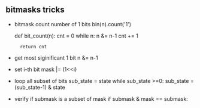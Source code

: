 ## bitmasks tricks
* bitmask count number of 1 bits
  bin(n).count('1')

    def bit_count(n):
        cnt = 0
        while n:
            n &= n-1
            cnt += 1

        return cnt

* get most siginificant 1 bit
  n &= n-1

* set i-th bit
    mask |= (1<<i)

* loop all subset of bits
    sub_state = state
    while sub_state >=0:
        sub_state = (sub_state-1) & state

* verify if submask is a subset of mask
        if submask & mask == submask:
